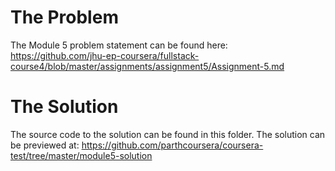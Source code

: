 
# The Problem
The Module 5 problem statement can be found here: https://github.com/jhu-ep-coursera/fullstack-course4/blob/master/assignments/assignment5/Assignment-5.md

# The Solution
The source code to the solution can be found in this folder.
The solution can be previewed at: https://github.com/parthcoursera/coursera-test/tree/master/module5-solution
